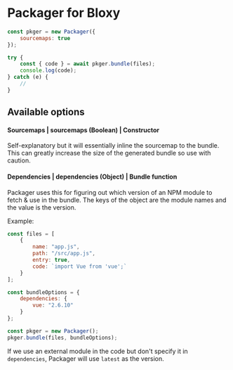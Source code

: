 # Packager for Bloxy

```js
const pkger = new Packager({
    sourcemaps: true
});

try {
    const { code } = await pkger.bundle(files);
    console.log(code);
} catch (e) {
    //
}
```

## Available options

#### Sourcemaps | sourcemaps (Boolean) | Constructor

Self-explanatory but it will essentially inline the sourcemap to the bundle.
This can greatly increase the size of the generated bundle so use with caution.

#### Dependencies | dependencies (Object) | Bundle function

Packager uses this for figuring out which version of an NPM module to fetch & use in the bundle.
The keys of the object are the module names and the value is the version.

Example:

```js
const files = [
    {
        name: "app.js",
        path: "/src/app.js",
        entry: true,
        code: `import Vue from 'vue';`
    }
];

const bundleOptions = {
    dependencies: {
        vue: "2.6.10"
    }
};

const pkger = new Packager();
pkger.bundle(files, bundleOptions);
```

If we use an external module in the code but don't specify it in `dependencies`, Packager will use `latest` as the version.
